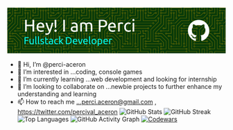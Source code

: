 ![Header](./github-header-image.png)
- 👋 Hi, I’m @perci-aceron
- 👀 I’m interested in ...coding, console games
- 🌱 I’m currently learning ...web development and looking for internship 
- 💞️ I’m looking to collaborate on ...newbie projects to further enhance my understanding and learning
- 📫 How to reach me ...perci.aceron@gmail.com , https://twitter.com/percival_aceron
  ![GitHub Stats](https://github-readme-stats.vercel.app/api?username=perci-aceron&theme=tokyonight&hide_border=false&include_all_commits=true&count_private=false)
  ![GitHub Streak](https://github-readme-streak-stats.herokuapp.com/?user=perci-aceron&theme=tokyonight&hide_border=false)
  ![Top Languages](https://github-readme-stats.vercel.app/api/top-langs/?username=perci-aceron&theme=tokyonight&hide_border=false&include_all_commits=true&count_private=false&layout=compact)
  ![GitHub Activity Graph](https://github-readme-activity-graph.vercel.app/graph?username=perci-aceron&theme=tokyo-night)
  [![Codewars](https://github.r2v.ch/codewars?user=perci-aceron&top_languages=true&hide_clan=true&stroke=%23BB432C&theme=gradient_dark_by_level)](https://www.codewars.com/users/perci-aceron)


<!---
perci-aceron/perci-aceron is a ✨ special ✨ repository because its `README.md` (this file) appears on your GitHub profile.
You can click the Preview link to take a look at your changes.
--->
